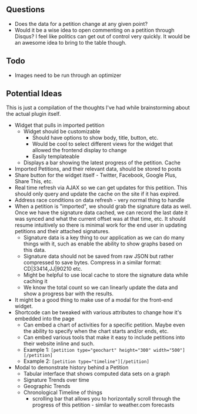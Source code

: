 ## Questions
* Does the data for a petition change at any given point?
* Would it be a wise idea to open commenting on a petition through Disqus? I feel like politics can get out of control very quickly. It would be an awesome idea to bring to the table though.

## Todo
* Images need to be run through an optimizer

## Potential Ideas
This is just a compilation of the thoughts I've had while brainstorming about the actual plugin itself.

* Widget that pulls in imported petition
    * Widget should be customizable
        * Should have options to show body, title, button, etc.
        * Would be cool to select different views for the widget that allowed the frontend display to change
        * Easily templateable
    * Displays a bar showing the latest progress of the petition. Cache
* Imported Petitions, and their relevant data, should be stored to posts
* Share button for the widget itself - Twitter, Facebook, Google Plus, Share This, etc.
* Real time refresh via AJAX so we can get updates for this petition. This should only query and update the cache on the site if it has expired.
* Address race conditions on data refresh - very normal thing to handle
* When a petition is "imported", we should grab the signature data as well. Once we have the signature data cached, we can record the last date it was synced and what the current offset was at that time, etc. It should resume intuitively so there is minimal work for the end user in updating petitions and their attached signatures.
    * Signature data is a key thing to our application as we can do many things with it, such as enable the ability to show graphs based on this data.
    * Signature data should not be saved from raw JSON but rather compressed to save bytes. Compress in a similar format: CD|33414,JJ|90210 etc.
    * Might be helpful to use local cache to store the signature data while caching it
    * We know the total count so we can linearly update the data and show a progress bar with the results.
* It might be a good thing to make use of a modal for the front-end widget.
* Shortcode can be tweaked with various attributes to change how it's embedded into the page
    * Can embed a chart of activities for a specific petition. Maybe even the ability to specify when the chart starts and/or ends, etc.
    * Can embed various tools that make it easy to include petitions into their website inline and such.
    * Example 1: `[petition type="geochart" height="300" width="500"][/petition]`
    * Example 2: `[petition type="timeline"][/petition]`
* Modal to demonstrate history behind a Petition
    * Tabular interface that shows computed data sets on a graph
    * Signature Trends over time
    * Geographic Trends
    * Chronological Timeline of things
        * scrolling bar that allows you to horizontally scroll through the progress of this petition - similar to weather.com forecasts